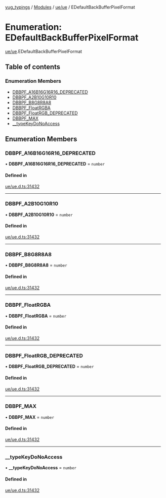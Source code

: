 [yug_typings](../README.md) / [Modules](../modules.md) / [ue/ue](../modules/ue_ue.md) / EDefaultBackBufferPixelFormat

# Enumeration: EDefaultBackBufferPixelFormat

[ue/ue](../modules/ue_ue.md).EDefaultBackBufferPixelFormat

## Table of contents

### Enumeration Members

- [DBBPF\_A16B16G16R16\_DEPRECATED](ue_ue.EDefaultBackBufferPixelFormat.md#dbbpf_a16b16g16r16_deprecated)
- [DBBPF\_A2B10G10R10](ue_ue.EDefaultBackBufferPixelFormat.md#dbbpf_a2b10g10r10)
- [DBBPF\_B8G8R8A8](ue_ue.EDefaultBackBufferPixelFormat.md#dbbpf_b8g8r8a8)
- [DBBPF\_FloatRGBA](ue_ue.EDefaultBackBufferPixelFormat.md#dbbpf_floatrgba)
- [DBBPF\_FloatRGB\_DEPRECATED](ue_ue.EDefaultBackBufferPixelFormat.md#dbbpf_floatrgb_deprecated)
- [DBBPF\_MAX](ue_ue.EDefaultBackBufferPixelFormat.md#dbbpf_max)
- [\_\_typeKeyDoNoAccess](ue_ue.EDefaultBackBufferPixelFormat.md#__typekeydonoaccess)

## Enumeration Members

### DBBPF\_A16B16G16R16\_DEPRECATED

• **DBBPF\_A16B16G16R16\_DEPRECATED** = `number`

#### Defined in

[ue/ue.d.ts:31432](https://github.com/YugMetaverse/yug_typings/blob/b7d9b19/ue/ue.d.ts#L31432)

___

### DBBPF\_A2B10G10R10

• **DBBPF\_A2B10G10R10** = `number`

#### Defined in

[ue/ue.d.ts:31432](https://github.com/YugMetaverse/yug_typings/blob/b7d9b19/ue/ue.d.ts#L31432)

___

### DBBPF\_B8G8R8A8

• **DBBPF\_B8G8R8A8** = `number`

#### Defined in

[ue/ue.d.ts:31432](https://github.com/YugMetaverse/yug_typings/blob/b7d9b19/ue/ue.d.ts#L31432)

___

### DBBPF\_FloatRGBA

• **DBBPF\_FloatRGBA** = `number`

#### Defined in

[ue/ue.d.ts:31432](https://github.com/YugMetaverse/yug_typings/blob/b7d9b19/ue/ue.d.ts#L31432)

___

### DBBPF\_FloatRGB\_DEPRECATED

• **DBBPF\_FloatRGB\_DEPRECATED** = `number`

#### Defined in

[ue/ue.d.ts:31432](https://github.com/YugMetaverse/yug_typings/blob/b7d9b19/ue/ue.d.ts#L31432)

___

### DBBPF\_MAX

• **DBBPF\_MAX** = `number`

#### Defined in

[ue/ue.d.ts:31432](https://github.com/YugMetaverse/yug_typings/blob/b7d9b19/ue/ue.d.ts#L31432)

___

### \_\_typeKeyDoNoAccess

• **\_\_typeKeyDoNoAccess** = `number`

#### Defined in

[ue/ue.d.ts:31432](https://github.com/YugMetaverse/yug_typings/blob/b7d9b19/ue/ue.d.ts#L31432)
